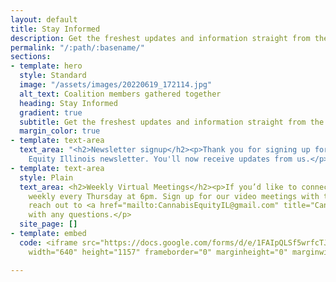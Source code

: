 ```yaml
---
layout: default
title: Stay Informed
description: Get the freshest updates and information straight from the Coalition.
permalink: "/:path/:basename/"
sections:
- template: hero
  style: Standard
  image: "/assets/images/20220619_172114.jpg"
  alt_text: Coalition members gathered together
  heading: Stay Informed
  gradient: true
  subtitle: Get the freshest updates and information straight from the Coalition.
  margin_color: true
- template: text-area
  text_area: "<h2>Newsletter signup</h2><p>Thank you for signing up for the Cannabis
    Equity Illinois newsletter. You'll now receive updates from us.</p>"
- template: text-area
  style: Plain
  text_area: <h2>Weekly Virtual Meetings</h2><p>If you’d like to connect, we meet
    weekly every Thursday at 6pm. Sign up for our video meetings with the form below.</p><p>Please
    reach out to <a href="mailto:CannabisEquityIL@gmail.com" title="CannabisEquityIL@gmail.com">CannabisEquityIL@gmail.com</a>
    with any questions.</p>
  site_page: []
- template: embed
  code: <iframe src="https://docs.google.com/forms/d/e/1FAIpQLSf5wrfcTJ7UeI6y7ne3F9CeeiNo-7rmSQIbIcXc3Y9cPg2Aug/viewform?embedded=true"
    width="640" height="1157" frameborder="0" marginheight="0" marginwidth="0">Loading…</iframe>

---
```

